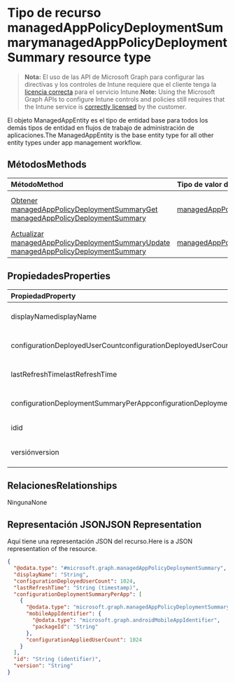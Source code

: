 # <a name="managedapppolicydeploymentsummary-resource-type"></a><span data-ttu-id="43bfa-101">Tipo de recurso managedAppPolicyDeploymentSummary</span><span class="sxs-lookup"><span data-stu-id="43bfa-101">managedAppPolicyDeploymentSummary resource type</span></span>

> <span data-ttu-id="43bfa-102">**Nota:** El uso de las API de Microsoft Graph para configurar las directivas y los controles de Intune requiere que el cliente tenga la [licencia correcta](https://go.microsoft.com/fwlink/?linkid=839381) para el servicio Intune.</span><span class="sxs-lookup"><span data-stu-id="43bfa-102">**Note:** Using the Microsoft Graph APIs to configure Intune controls and policies still requires that the Intune service is [correctly licensed](https://go.microsoft.com/fwlink/?linkid=839381) by the customer.</span></span>

<span data-ttu-id="43bfa-103">El objeto ManagedAppEntity es el tipo de entidad base para todos los demás tipos de entidad en flujos de trabajo de administración de aplicaciones.</span><span class="sxs-lookup"><span data-stu-id="43bfa-103">The ManagedAppEntity is the base entity type for all other entity types under app management workflow.</span></span>
## <a name="methods"></a><span data-ttu-id="43bfa-104">Métodos</span><span class="sxs-lookup"><span data-stu-id="43bfa-104">Methods</span></span>
|<span data-ttu-id="43bfa-105">Método</span><span class="sxs-lookup"><span data-stu-id="43bfa-105">Method</span></span>|<span data-ttu-id="43bfa-106">Tipo de valor devuelto</span><span class="sxs-lookup"><span data-stu-id="43bfa-106">Return Type</span></span>|<span data-ttu-id="43bfa-107">Descripción</span><span class="sxs-lookup"><span data-stu-id="43bfa-107">Description</span></span>|
|:---|:---|:---|
|[<span data-ttu-id="43bfa-108">Obtener managedAppPolicyDeploymentSummary</span><span class="sxs-lookup"><span data-stu-id="43bfa-108">Get managedAppPolicyDeploymentSummary</span></span>](../api/intune_mam_managedapppolicydeploymentsummary_get.md)|[<span data-ttu-id="43bfa-109">managedAppPolicyDeploymentSummary</span><span class="sxs-lookup"><span data-stu-id="43bfa-109">managedAppPolicyDeploymentSummary</span></span>](../resources/intune_mam_managedapppolicydeploymentsummary.md)|<span data-ttu-id="43bfa-110">Lea las propiedades y las relaciones del objeto [managedAppPolicyDeploymentSummary](../resources/intune_mam_managedapppolicydeploymentsummary.md).</span><span class="sxs-lookup"><span data-stu-id="43bfa-110">Read properties and relationships of [plannerTaskDetails](../resources/intune_mam_managedapppolicydeploymentsummary.md) object.</span></span>|
|[<span data-ttu-id="43bfa-111">Actualizar managedAppPolicyDeploymentSummary</span><span class="sxs-lookup"><span data-stu-id="43bfa-111">Update managedAppPolicyDeploymentSummary</span></span>](../api/intune_mam_managedapppolicydeploymentsummary_update.md)|[<span data-ttu-id="43bfa-112">managedAppPolicyDeploymentSummary</span><span class="sxs-lookup"><span data-stu-id="43bfa-112">managedAppPolicyDeploymentSummary</span></span>](../resources/intune_mam_managedapppolicydeploymentsummary.md)|<span data-ttu-id="43bfa-113">Actualice las propiedades de un objeto [managedAppPolicyDeploymentSummary](../resources/intune_mam_managedapppolicydeploymentsummary.md).</span><span class="sxs-lookup"><span data-stu-id="43bfa-113">Update the properties of a [calendar](../resources/intune_mam_managedapppolicydeploymentsummary.md) object.</span></span>|

## <a name="properties"></a><span data-ttu-id="43bfa-114">Propiedades</span><span class="sxs-lookup"><span data-stu-id="43bfa-114">Properties</span></span>
|<span data-ttu-id="43bfa-115">Propiedad</span><span class="sxs-lookup"><span data-stu-id="43bfa-115">Property</span></span>|<span data-ttu-id="43bfa-116">Tipo</span><span class="sxs-lookup"><span data-stu-id="43bfa-116">Type</span></span>|<span data-ttu-id="43bfa-117">Descripción</span><span class="sxs-lookup"><span data-stu-id="43bfa-117">Description</span></span>|
|:---|:---|:---|
|<span data-ttu-id="43bfa-118">displayName</span><span class="sxs-lookup"><span data-stu-id="43bfa-118">displayName</span></span>|<span data-ttu-id="43bfa-119">cadena</span><span class="sxs-lookup"><span data-stu-id="43bfa-119">String</span></span>|<span data-ttu-id="43bfa-120">Todavía no documentado</span><span class="sxs-lookup"><span data-stu-id="43bfa-120">Not yet documented</span></span>|
|<span data-ttu-id="43bfa-121">configurationDeployedUserCount</span><span class="sxs-lookup"><span data-stu-id="43bfa-121">configurationDeployedUserCount</span></span>|<span data-ttu-id="43bfa-122">Int32</span><span class="sxs-lookup"><span data-stu-id="43bfa-122">Int32</span></span>|<span data-ttu-id="43bfa-123">Todavía no documentado</span><span class="sxs-lookup"><span data-stu-id="43bfa-123">Not yet documented</span></span>|
|<span data-ttu-id="43bfa-124">lastRefreshTime</span><span class="sxs-lookup"><span data-stu-id="43bfa-124">lastRefreshTime</span></span>|<span data-ttu-id="43bfa-125">DateTimeOffset</span><span class="sxs-lookup"><span data-stu-id="43bfa-125">DateTimeOffset</span></span>|<span data-ttu-id="43bfa-126">Todavía no documentado</span><span class="sxs-lookup"><span data-stu-id="43bfa-126">Not yet documented</span></span>|
|<span data-ttu-id="43bfa-127">configurationDeploymentSummaryPerApp</span><span class="sxs-lookup"><span data-stu-id="43bfa-127">configurationDeploymentSummaryPerApp</span></span>|<span data-ttu-id="43bfa-128">Colección [managedAppPolicyDeploymentSummaryPerApp](../resources/intune_mam_managedapppolicydeploymentsummaryperapp.md)</span><span class="sxs-lookup"><span data-stu-id="43bfa-128">[managedAppPolicyDeploymentSummaryPerApp](../resources/intune_mam_managedapppolicydeploymentsummaryperapp.md) collection</span></span>|<span data-ttu-id="43bfa-129">Todavía no documentado</span><span class="sxs-lookup"><span data-stu-id="43bfa-129">Not yet documented</span></span>|
|<span data-ttu-id="43bfa-130">id</span><span class="sxs-lookup"><span data-stu-id="43bfa-130">id</span></span>|<span data-ttu-id="43bfa-131">cadena</span><span class="sxs-lookup"><span data-stu-id="43bfa-131">String</span></span>|<span data-ttu-id="43bfa-132">Clave de la entidad.</span><span class="sxs-lookup"><span data-stu-id="43bfa-132">Key of the setting.</span></span>|
|<span data-ttu-id="43bfa-133">versión</span><span class="sxs-lookup"><span data-stu-id="43bfa-133">version</span></span>|<span data-ttu-id="43bfa-134">cadena</span><span class="sxs-lookup"><span data-stu-id="43bfa-134">String</span></span>|<span data-ttu-id="43bfa-135">Versión de la entidad.</span><span class="sxs-lookup"><span data-stu-id="43bfa-135">Version of the entity.</span></span>|

## <a name="relationships"></a><span data-ttu-id="43bfa-136">Relaciones</span><span class="sxs-lookup"><span data-stu-id="43bfa-136">Relationships</span></span>
<span data-ttu-id="43bfa-137">Ninguna</span><span class="sxs-lookup"><span data-stu-id="43bfa-137">None</span></span>
## <a name="json-representation"></a><span data-ttu-id="43bfa-138">Representación JSON</span><span class="sxs-lookup"><span data-stu-id="43bfa-138">JSON Representation</span></span>
<span data-ttu-id="43bfa-139">Aquí tiene una representación JSON del recurso.</span><span class="sxs-lookup"><span data-stu-id="43bfa-139">Here is a JSON representation of the resource.</span></span>
<!-- {
  "blockType": "resource",
  "keyProperty": "id",
  "@odata.type": "microsoft.graph.managedAppPolicyDeploymentSummary"
}
-->
``` json
{
  "@odata.type": "#microsoft.graph.managedAppPolicyDeploymentSummary",
  "displayName": "String",
  "configurationDeployedUserCount": 1024,
  "lastRefreshTime": "String (timestamp)",
  "configurationDeploymentSummaryPerApp": [
    {
      "@odata.type": "microsoft.graph.managedAppPolicyDeploymentSummaryPerApp",
      "mobileAppIdentifier": {
        "@odata.type": "microsoft.graph.androidMobileAppIdentifier",
        "packageId": "String"
      },
      "configurationAppliedUserCount": 1024
    }
  ],
  "id": "String (identifier)",
  "version": "String"
}
```



